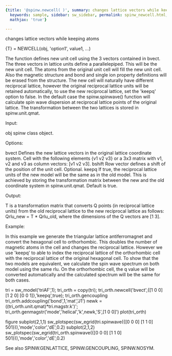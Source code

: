 ```yaml
---
{title: '@spinw.newcell( )', summary: changes lattice vectors while keeping atoms,
  keywords: sample, sidebar: sw_sidebar, permalink: spinw_newcell.html, folder: '@spinw',
  mathjax: 'true'}

---
```

changes lattice vectors while keeping atoms
 
{T} = NEWCELL(obj, 'option1', value1, ...)
 
The function defines new unit cell using the 3 vectors contained in
bvect. The three vectors in lattice units define a parallelepiped. This
will be the new unit cell. The atoms from the original unit cell will
fill the new unit cell. Also the magnetic structure and bond and single
ion property definitions will be erased from the structure. The new cell
will naturally have different reciprocal lattice, however the original
reciprocal lattice units will be retained automatically, to use the new
reciprocal lattice, set the 'keepq' option to false. In the default case
the spinw.spinwave() function will calculate spin wave dispersion at
reciprocal lattice points of the original lattice. The transformation
between the two lattices is stored in spinw.unit.qmat.
 
Input:
 
obj       spinw class object.
 
Options:
 
bvect     Defines the new lattice vectors in the original lattice
          coordinate system. Cell with the following elements
          {v1 v2 v3} or a 3x3 matrix with v1, v2 and v3 as column
          vectors: [v1 v2 v3].
bshift    Row vector defines a shift of the position of the unit cell.
          Optional.
keepq     If true, the reciprocal lattice units of the new model will be
          the same as in the old model. This is achieved by storing the
          transformation matrix between the new and the old coordinate
          system in spinw.unit.qmat. Default is true.
 
Output:
 
T     is a transformation matrix that converts Q points (in reciprocal
      lattice units) from the old reciprocal lattice to the new
      reciprocal lattice as follows:
          Qrlu_new = T * Qrlu_old,
      where the dimensions of the Q vectors are [1 3].
 
Example:
 
In this example we generate the triangular lattice antiferromagnet and
convert the hexagonal cell to orthorhombic. This doubles the number of
magnetic atoms in the cell and changes the reciprocal lattice. However we
use 'keepq' to able to index the reciprocal lattice of the orthorhombic
cell with the reciprocal lattice of the original hexagonal cell. To show
that the two models are equivalent, we calculate the spin wave spectrum
on both model using the same rlu. On the orthorhombic cell, the q value
will be converted automatically and the calculated spectrum will be the
same for both cases.
 
tri = sw_model('triAF',1);
tri_orth = copy(tri);
tri_orth.newcell('bvect',{[1 0 0] [1 2 0] [0 0 1]},'keepq',true);
tri_orth.gencoupling
tri_orth.addcoupling('bond',1,'mat','J1')
newk = ((tri_orth.unit.qmat)*tri.magstr.k')';
tri_orth.genmagstr('mode','helical','k',newk,'S',[1 0 0]')
plot(tri_orth)
  
figure
subplot(2,1,1)
sw_plotspec(sw_egrid(tri.spinwave({[0 0 0] [1 1 0] 501})),'mode','color','dE',0.2)
subplot(2,1,2)
sw_plotspec(sw_egrid(tri_orth.spinwave({[0 0 0] [1 1 0] 501})),'mode','color','dE',0.2)
 
 
See also SPINW.GENLATTICE, SPINW.GENCOUPLING, SPINW.NOSYM.
 
